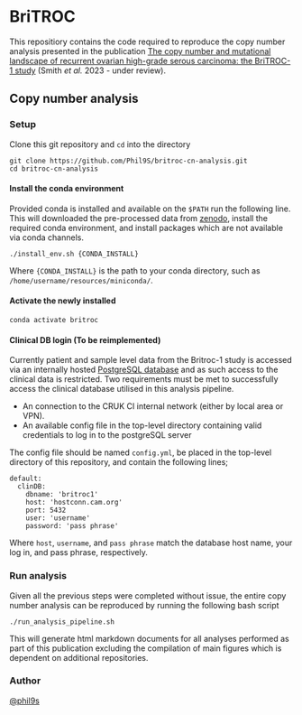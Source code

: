 # BriTROC
This repositiory contains the code required to reproduce the copy number analysis presented in the publication [The copy number and mutational landscape of recurrent ovarian high-grade serous carcinoma: the BriTROC-1 study](https://www.medrxiv.org/content/10.1101/2022.10.21.22280992v1) (Smith _et al._ 2023 - under review).

## Copy number analysis
### Setup
Clone this git repository and `cd` into the directory
```
git clone https://github.com/Phil9S/britroc-cn-analysis.git
cd britroc-cn-analysis
```
#### Install the conda environment
Provided conda is installed and available on the `$PATH` run the following line. This will downloaded the pre-processed data from [zenodo](https://zenodo.org/record/7573784#.ZC60rnbMJhE), install the required conda environment, and install packages which are not available via conda channels.
```
./install_env.sh {CONDA_INSTALL}
```
Where `{CONDA_INSTALL}` is the path to your conda directory, such as `/home/username/resources/miniconda/`.

#### Activate the newly installed
```
conda activate britroc
```
#### Clinical DB login (To be reimplemented)

Currently patient and sample level data from the Britroc-1 study is accessed via an internally hosted [PostgreSQL database](https://github.com/TBradley27/britroc1_db) and as such access to the clinical data is restricted. Two requirements must be met to successfully access the clinical database utilised in this analysis pipeline.
- An connection to the CRUK CI internal network (either by local area or VPN).
- An available config file in the top-level directory containing valid credentials to log in to the postgreSQL server

The config file should be named `config.yml`, be placed in the top-level directory of this repository, and contain the following lines;
```
default:
  clinDB:
    dbname: 'britroc1'
    host: 'hostconn.cam.org'
    port: 5432
    user: 'username'
    password: 'pass phrase'
```
Where `host`, `username`, and `pass phrase` match the database host name, your log in, and pass phrase, respectively.

### Run analysis
Given all the previous steps were completed without issue, the entire copy number analysis can be reproduced by running the following bash script
```
./run_analysis_pipeline.sh
```
This will generate html markdown documents for all analyses performed as part of this publication excluding the compilation of main figures which is dependent on additional repositories.

### Author
[@phil9s](https://github.com/Phil9S)
